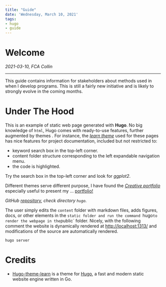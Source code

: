 ```yaml
---
title: "Guide"
date: 'Wednesday, March 10, 2021'
tags:
- hugo
- guide
---
```



# Welcome

*2021-03-10, FCA Collin*

------------------------------------------------------------------------

This guide contains information for stakeholders about methods used in
when I develop programs. This is still a fairly new initiative and is
likely to strongly evolve in the coming months.


# Under The Hood

This is an example of static web page generated with **Hugo**.
No big knowledge of `html`, Hugo comes with ready-to-use features, further
augmented by themes .
For instance,
the [_learn theme_](http://github.com/matcornic/hugo-theme-learn) used for
these pages has nice features for project documentation, included but not
restricted to:

- keyword search box in the top-left corner.
- content folder structure corresponding to the left expandable navigation
menu.
- the code is highlighted.

<div class="notices tip">
<p>Try the search box in the top-left corner and look for <i>ggplot2</i>.</p>
</div>

Different themes serve different purpose, I have found the 
[_Creative portfolio_](https://themes.gohugo.io/hugo-creative-portfolio-theme/)
especially useful to present my ... 
[portfolio!](https://fcacollin.github.io/Latarnia)

_GitHub [repository](https://github.com/FCACollin/Portfolio),
check directory `hugo`._

The user simply edits the `content` folder with markdown files, adds 
figures, docs, or other elements in the `static folder and run the
command `hugo` to render the webpage in the `public` folder.
Nicely, with the following comment the website is dynamically rendered
at <http://localhost:1313/> and modifications of the source are automatically
rendered.

```
hugo server
```

# Credits

- [Hugo-theme-learn](http://github.com/matcornic/hugo-theme-learn) is a theme
for [Hugo](https://gohugo.io/), a fast and modern static website engine written
in Go.

[modeline]: # ( vim: set foldlevel=0 spell spelllang=en_gb: ) 

